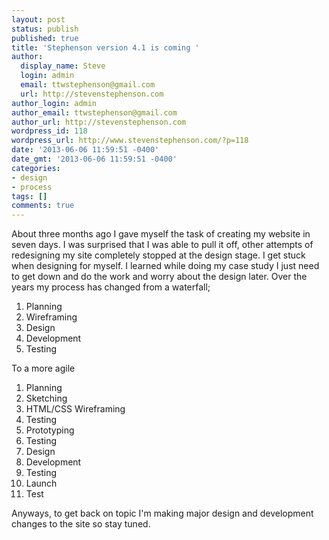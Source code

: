 ```yaml
---
layout: post
status: publish
published: true
title: 'Stephenson version 4.1 is coming '
author:
  display_name: Steve
  login: admin
  email: ttwstephenson@gmail.com
  url: http://stevenstephenson.com
author_login: admin
author_email: ttwstephenson@gmail.com
author_url: http://stevenstephenson.com
wordpress_id: 118
wordpress_url: http://www.stevenstephenson.com/?p=118
date: '2013-06-06 11:59:51 -0400'
date_gmt: '2013-06-06 11:59:51 -0400'
categories:
- design
- process
tags: []
comments: true
---
```

<p>About three months ago I gave myself the task of creating my website in seven days. I was surprised that I was able to pull it off, other attempts of redesigning my site completely stopped at the design stage. I get stuck when designing for myself. I learned while doing my case study I just need to get down and do the work and worry about the design later. Over the years my process has changed from a waterfall;</p>
<ol>
<li><span style="line-height: 13px;">Planning</span></li>
<li>Wireframing</li>
<li>Design</li>
<li>Development</li>
<li>Testing</li>
</ol>
<p>To a more agile</p>
<ol>
<li><span style="line-height: 13px;">Planning </span></li>
<li>Sketching</li>
<li>HTML/CSS Wireframing</li>
<li>Testing</li>
<li>Prototyping</li>
<li>Testing</li>
<li>Design</li>
<li>Development</li>
<li>Testing</li>
<li>Launch</li>
<li>Test</li>
</ol>
<p>Anyways, to get back on topic I'm making major design and development changes to the site so stay tuned.</p>
